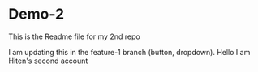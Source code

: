 # Demo-2

This is the Readme file for my 2nd repo

I am updating this in the feature-1 branch (button, dropdown).
Hello I am Hiten's second account
